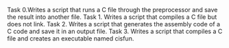 Task 0.Writes a script that runs a C file through the preprocessor and save the result into another file.
Task 1. Writes a script that compiles a C file but does not link. 
Task 2. Writes a script that generates the assembly code of a C code and save it in an output file.
Task 3. Writes a script that compiles a C file and creates an executable named cisfun. 
